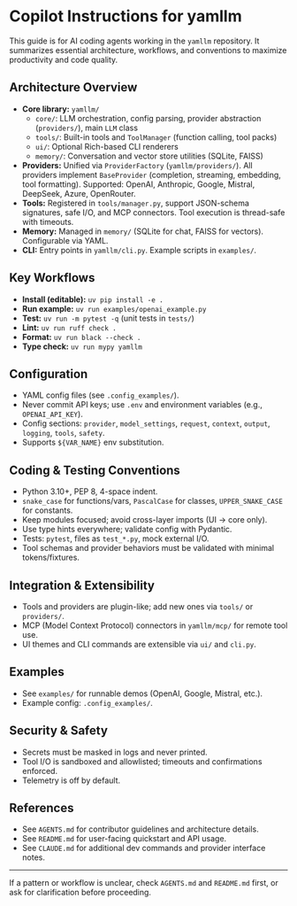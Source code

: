 # Copilot Instructions for yamllm

This guide is for AI coding agents working in the `yamllm` repository. It summarizes essential architecture, workflows, and conventions to maximize productivity and code quality.

## Architecture Overview
- **Core library:** `yamllm/`
  - `core/`: LLM orchestration, config parsing, provider abstraction (`providers/`), main `LLM` class
  - `tools/`: Built-in tools and `ToolManager` (function calling, tool packs)
  - `ui/`: Optional Rich-based CLI renderers
  - `memory/`: Conversation and vector store utilities (SQLite, FAISS)
- **Providers:** Unified via `ProviderFactory` (`yamllm/providers/`). All providers implement `BaseProvider` (completion, streaming, embedding, tool formatting). Supported: OpenAI, Anthropic, Google, Mistral, DeepSeek, Azure, OpenRouter.
- **Tools:** Registered in `tools/manager.py`, support JSON-schema signatures, safe I/O, and MCP connectors. Tool execution is thread-safe with timeouts.
- **Memory:** Managed in `memory/` (SQLite for chat, FAISS for vectors). Configurable via YAML.
- **CLI:** Entry points in `yamllm/cli.py`. Example scripts in `examples/`.

## Key Workflows
- **Install (editable):** `uv pip install -e .`
- **Run example:** `uv run examples/openai_example.py`
- **Test:** `uv run -m pytest -q` (unit tests in `tests/`)
- **Lint:** `uv run ruff check .`
- **Format:** `uv run black --check .`
- **Type check:** `uv run mypy yamllm`

## Configuration
- YAML config files (see `.config_examples/`).
- Never commit API keys; use `.env` and environment variables (e.g., `OPENAI_API_KEY`).
- Config sections: `provider`, `model_settings`, `request`, `context`, `output`, `logging`, `tools`, `safety`.
- Supports `${VAR_NAME}` env substitution.

## Coding & Testing Conventions
- Python 3.10+, PEP 8, 4-space indent.
- `snake_case` for functions/vars, `PascalCase` for classes, `UPPER_SNAKE_CASE` for constants.
- Keep modules focused; avoid cross-layer imports (UI → core only).
- Use type hints everywhere; validate config with Pydantic.
- Tests: `pytest`, files as `test_*.py`, mock external I/O.
- Tool schemas and provider behaviors must be validated with minimal tokens/fixtures.

## Integration & Extensibility
- Tools and providers are plugin-like; add new ones via `tools/` or `providers/`.
- MCP (Model Context Protocol) connectors in `yamllm/mcp/` for remote tool use.
- UI themes and CLI commands are extensible via `ui/` and `cli.py`.

## Examples
- See `examples/` for runnable demos (OpenAI, Google, Mistral, etc.).
- Example config: `.config_examples/`.

## Security & Safety
- Secrets must be masked in logs and never printed.
- Tool I/O is sandboxed and allowlisted; timeouts and confirmations enforced.
- Telemetry is off by default.

## References
- See `AGENTS.md` for contributor guidelines and architecture details.
- See `README.md` for user-facing quickstart and API usage.
- See `CLAUDE.md` for additional dev commands and provider interface notes.

---

If a pattern or workflow is unclear, check `AGENTS.md` and `README.md` first, or ask for clarification before proceeding.
